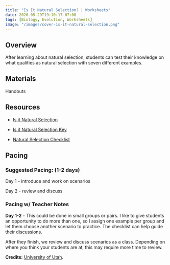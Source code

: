 ```yaml
---
title: "Is It Natural Selection? | Worksheets"
date: 2020-05-29T19:10:17-07:00
tags: [Biology, Evolution, Worksheets]
image: "/images/cover-is-it-natural-selection.png"
---
```


## Overview

After learning about natural selection, students can test their knowledge on what qualifies as natural selection with seven different examples.

## Materials

Handouts

## Resources

- [Is it Natural Selection](/downloads/is-it-natural-selection.pdf)

- [Is it Natural Selection Key](/downwloads/is-it-natural-selection-key.pdf)

- [Natural Selection Checklist](/downloads/natural-selection-checklist.pdf)

## Pacing

### Suggested Pacing: (1-2 days)

Day 1 - introduce and work on scenarios

Day 2 - review and discuss

### Pacing w/ Teacher Notes

**Day 1-2** - This could be done in small groups or pairs. I like to give students an opportunity to do more than one, so I assign one example per group and let them choose another scenario to practice. The checklist can help guide their discussions.

After they finish, we review and discuss scenarios as a class. Depending on where you think your students are at, this may require more time to review.

**Credits:** [University of Utah](https://teach.genetics.utah.edu/content/evolution/selection/#isItNaturalSelection).
